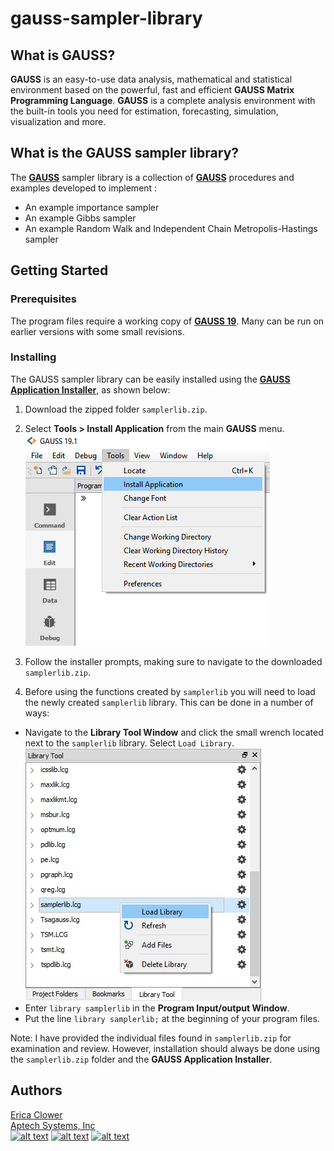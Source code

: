 # gauss-sampler-library

## What is GAUSS?
**GAUSS** is an easy-to-use data analysis, mathematical and statistical environment based on the powerful, fast and efficient **GAUSS Matrix Programming Language**. **GAUSS** is a complete analysis environment with the built-in tools you need for estimation, forecasting, simulation, visualization and more.

## What is the GAUSS sampler library?
The [**GAUSS**](www.aptech.com) sampler library is a collection of [**GAUSS**](www.aptech.com) procedures and examples developed to implement :
* An example importance sampler
* An example Gibbs sampler
* An example Random Walk and Independent Chain Metropolis-Hastings sampler

## Getting Started
### Prerequisites
The program files require a working copy of [**GAUSS 19**](www.aptech.com). Many can be run on earlier versions with some small revisions.

### Installing
The GAUSS sampler library can be easily installed using the [**GAUSS Application Installer**](https://www.aptech.com/support/installation/using-the-applications-installer-wizard/), as shown below:

1. Download the zipped folder `samplerlib.zip`.
2. Select **Tools > Install Application** from the main **GAUSS** menu.  
![install wizard](images/install_application.png)  

3. Follow the installer prompts, making sure to navigate to the downloaded `samplerlib.zip`.
4. Before using the functions created by `samplerlib` you will need to load the newly created `samplerlib` library. This can be done in a number of ways:
  *   Navigate to the **Library Tool Window** and click the small wrench located next to the `samplerlib` library. Select `Load Library`.  
  ![load library](images/load_sampler.jpg)
  *  Enter `library samplerlib` in the **Program Input/output Window**.
  *  Put the line `library samplerlib;` at the beginning of your program files.

  Note: I have provided the individual files found in `samplerlib.zip` for examination and review. However, installation should always be done using the `samplerlib.zip` folder and the **GAUSS Application Installer**.

## Authors
[Erica Clower](mailto:eclower@aptech.com)  
[Aptech Systems, Inc](https://www.aptech.com/)  
[![alt text][1.1]][1]
[![alt text][2.1]][2]
[![alt text][3.1]][3]

<!-- links to social media icons -->
[1.1]: https://www.aptech.com/wp-content/uploads/2019/02/fb.png (Visit Aptech Facebook)
[2.1]: https://www.aptech.com/wp-content/uploads/2019/02/gh.png (Aptech Github)
[3.1]: https://www.aptech.com/wp-content/uploads/2019/02/li.png (Find us on LinkedIn)

<!-- links to your social media accounts -->
[1]: https://www.facebook.com/GAUSSAptech/
[2]: https://github.com/aptech
[3]: https://linkedin.com/in/ericaclower
<!-- Please don't remove this: Grab your social icons from https://github.com/carlsednaoui/gitsocial -->
